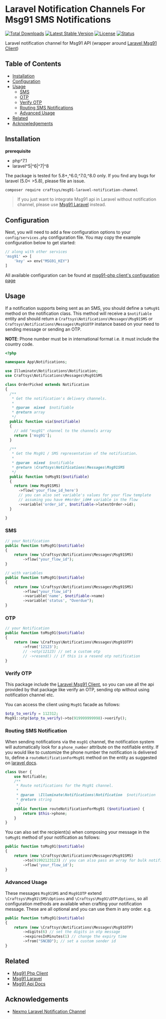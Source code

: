 # Laravel Notification Channels For Msg91 SMS Notifications


<p>
<a href="https://packagist.org/packages/craftsys/msg91-laravel-notification-channel"><img src="https://img.shields.io/packagist/dt/craftsys/msg91-laravel-notification-channel" alt="Total Downloads" /></a>
<a href="https://packagist.org/packages/craftsys/msg91-laravel-notification-channel"><img src="https://img.shields.io/packagist/v/craftsys/msg91-laravel-notification-channel" alt="Latest Stable Version" /></a>
<a href="https://packagist.org/packages/craftsys/msg91-laravel-notification-channel"><img src="https://img.shields.io/packagist/l/craftsys/msg91-laravel-notification-channel" alt="License" /></a>
<a href="https://packagist.org/packages/craftsys/msg91-laravel-notification-channel"><img src="https://img.shields.io/github/workflow/status/craftsys/msg91-laravel-notification-channel/tests" alt="Status" /></a>
</p>



Laravel notification channel for Msg91 API (wrapper around [Laravel Msg91 Client][client-laravel])

## Table of Contents

-   [Installation](#installation)
-   [Configuration](#configuration)
-   [Usage](#usage)
    -   [SMS](#sms)
    -   [OTP](#otp)
    -   [Verify OTP](#verify-otp)
    -   [Routing SMS Notifications](#routing-sms-notifications)
    -   [Advanced Usage](#advanced-usage)
-   [Related](#related)
-   [Acknowledgements](#acknowledgements)

## Installation

**prerequisite**

-   php^7.1
-   laravel^5|^6|^7|^8

The package is tested for 5.8+,^6.0,^7.0,^8.0 only. If you find any bugs for laravel (5.0< >5.8), please file an issue.

```bash
composer require craftsys/msg91-laravel-notification-channel
```

> If you just want to integrate Msg91 api in Laravel without notification channel, please use [Msg91 Laravel][client-laravel] instead.

## Configuration

Next, you will need to add a few configuration options to your `config/services.php` configuration file. You may copy the example configuration below to get started:

```php
// along with other services
'msg91' => [
    'key' => env("MSG91_KEY")
]
```

All available configuration can be found at [msg91-php client's configuration page][client-configuration]

## Usage

If a notification supports being sent as an SMS, you should define a `toMsg91` method on the notification class. This method will receive a `$notifiable` entity and should return a `Craftsys\Notifications\Messages\Msg91SMS` or `Craftsys\Notifications\Messages\Msg91OTP` instance based on your need to sending message or sending an OTP.

**NOTE**: Phone number must be in international format i.e. it must include the country code.


```php
<?php

namespace App\Notifications;

use Illuminate\Notifications\Notification;
use Craftsys\Notifications\Messages\Msg91SMS

class OrderPicked extends Notification
{
  /**
   * Get the notification's delivery channels.
   *
   * @param  mixed  $notifiable
   * @return array
   */
  public function via($notifiable)
  {
    // add "msg91" channel to the channels array
    return ['msg91'];
  }

  /**
   * Get the Msg91 / SMS representation of the notification.
   *
   * @param  mixed  $notifiable
   * @return \Craftsys\Notifications\Messages\Msg91SMS
   */
  public function toMsg91($notifiable)
  {
    return (new Msg91SMS)
      ->flow('your_flow_id_here')
      // you can also set variable's values for your flow template
      // assuming you have ##order_id## variable in the flow
      ->variable('order_id', $notifiable->latestOrder->id);
  }

}
```

### SMS

```php
// your Notification
public function toMsg91($notifiable)
{
    return (new \Craftsys\Notifications\Messages\Msg91SMS)
        ->flow("your_flow_id");
}

// with variables
public function toMsg91($notifiable)
{
    return (new \Craftsys\Notifications\Messages\Msg91SMS)
        ->flow("your_flow_id")
        ->variable('name', $notifiable->name)
        ->variable('status', "Overdue");
}
```

### OTP

```php
// your Notification
public function toMsg91($notifiable)
{
    return (new \Craftsys\Notifications\Messages\Msg91OTP)
        ->from('12123');
        // ->otp(12123) // set a custom otp
        // ->resend() // if this is a resend otp notification
}
```

### Verify OTP

This package include the [Laravel Msg91 Client][client-laravel], so you can use all the api provided by that package
like verify an OTP, sending otp without using notification channel etc.

You can access the client using `Msg91` facade as follows:

```php
$otp_to_verify = 112312;
Msg91::otp($otp_to_verify)->to(919999999998)->verify();
```

### Routing SMS Notification

When sending notifications via the `msg91` channel, the notification system will automatically look for a
`phone_number` attribute on the notifiable entity. If you would like to customize the phone number the notification
is delivered to, define a `routeNotificationForMsg91` method on the entity as suggested on [laravel
docs](https://laravel.com/docs/5.8/notifications#routing-sms-notifications).

```php
class User {
    use Notifiable;
    /**
     * Route notifications for the Msg91 channel.
     *
     * @param  \Illuminate\Notifications\Notification  $notification
     * @return string
     */
    public function routeNotificationForMsg91 ($notification) {
        return $this->phone;
    }
}
```

You can also set the recipient(s) when composing your message in the `toMsg91` method of your notification as
follows:

```php
public function toMsg91($notifiable)
{
    return (new \Craftsys\Notifications\Messages\Msg91SMS)
        ->to(91992123123) // you can also pass an array for bulk notifications
        ->flow('your_flow_id');
}
```

### Advanced Usage

These messages `Msg91SMS` and `Msg91OTP` extend `\Craftsys\Msg91\SMS\Options` and `\Craftsys\Msg91\OTP\Options`, so all configuration methods are available when crafting your notification message. These are all optional and you can use them in any order. e.g.

```php
public function toMsg91($notifiable)
{
    return (new \Craftsys\Notifications\Messages\Msg91OTP)
        ->digits(6) // set the digits in otp message
        ->expiresInMinutes(1) // change the expiry time
        ->from("SNCBD"); // set a custom sender id
}
```

## Related

-   [Msg91 Php Client](https://github.com/craftsys/msg91-php)
-   [Msg91 Laravel](https://github.com/craftsys/msg91-laravel)
-   [Msg91 Api Docs](https://docs.msg91.com/collection/msg91-api-integration/5/pages/139)

## Acknowledgements

-   [Nexmo Laravel Notification Channel](https://github.com/laravel/nexmo-notification-channel)

[client]: https://github.com/craftsys/msg91-php
[client-configuration]: https://github.com/craftsys/msg91-php#configuration
[client-laravel]: https://github.com/craftsys/msg91-laravel

